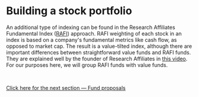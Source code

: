 # Building a stock portfolio

An additional type of indexing can be found in the Research Affiliates Fundamental Index ([RAFI](https://www.researchaffiliates.com/en_us/strategies/rafi.html)) approach. RAFI weighting of each stock in an index is based on a company's fundamental metrics like cash flow, as opposed to market cap. The result is a value-tilted index, although there are important differences between straightforward value funds and RAFI funds. They are explained well by the founder of Research Affiliates in [this video](https://www.youtube.com/watch?v=00ZACmAdi7g&ab_channel=TheRationalReminderPodcast). For our purposes here, we will group RAFI funds with value funds.

&nbsp;

[Click here for the next section — Fund proposals](https://github.com/investindex/Funds)
